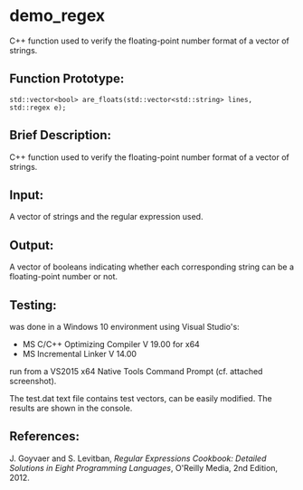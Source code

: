 # demo_regex
C++ function used to verify the floating-point number format of a vector of strings.

## Function Prototype:
```
std::vector<bool> are_floats(std::vector<std::string> lines, std::regex e);
```
## Brief Description:

C++ function used to verify the floating-point number format of a vector of strings.

## Input:

A vector of strings and the regular expression used.

## Output:

A vector of booleans indicating whether each corresponding string can be a floating-point number or not.

## Testing:

was done in a Windows 10 environment using Visual Studio's:

- MS C/C++ Optimizing Compiler V 19.00 for x64
- MS Incremental Linker V 14.00

run from a VS2015 x64 Native Tools Command Prompt (cf. attached screenshot).

The test.dat text file contains test vectors, can be easily modified. The results are shown in the console.

## References:

J. Goyvaer and S. Levitban, *Regular Expressions Cookbook: Detailed Solutions in Eight Programming Languages*, O'Reilly Media, 2nd Edition, 2012.
